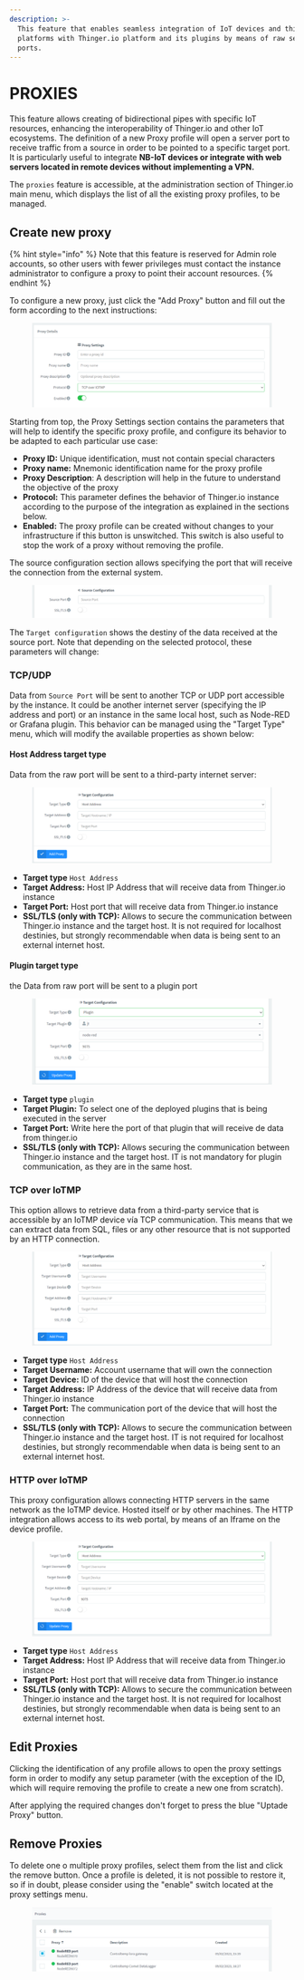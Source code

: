 ```yaml
---
description: >-
  This feature that enables seamless integration of IoT devices and third-party
  platforms with Thinger.io platform and its plugins by means of raw server
  ports.
---
```


# PROXIES

This feature allows creating of bidirectional pipes with specific IoT resources, enhancing the interoperability of Thinger.io and other IoT ecosystems. The definition of a new Proxy profile will open a server port to receive traffic from a source in order to be pointed to a specific target port.  It is particularly useful to integrate **NB-IoT devices or integrate with web servers located in remote devices without implementing a VPN.**&#x20;

The `proxies` feature is accessible, at the administration section of Thinger.io main menu, which displays the list of all the existing proxy profiles, to be managed.&#x20;

## Create new proxy

{% hint style="info" %}
Note that this feature is reserved for Admin role accounts, so other users with fewer privileges must contact the instance administrator to configure a proxy to point their account resources.
{% endhint %}

To configure a new proxy, just click the "Add Proxy" button and fill out the form according to the next instructions:&#x20;

<figure><img src=".gitbook/assets/image (16).png" alt=""><figcaption></figcaption></figure>

Starting from top, the Proxy Settings section contains the parameters that will help to identify the specific proxy profile, and configure its behavior to be adapted to each particular use case:&#x20;

* **Proxy ID:** Unique identification, must not contain special characters&#x20;
* **Proxy name:** Mnemonic identification name for the proxy profile
* **Proxy Description**: A description will help in the future to understand the objective of the  proxy
* **Protocol:**  This parameter defines the behavior of Thinger.io instance according to the purpose of the integration as explained in the sections below.   &#x20;
* **Enabled:** The proxy profile can be created without changes to your infrastructure if this button is unswitched. This switch is also useful to stop the work of a proxy without removing the profile.&#x20;

The source configuration section allows specifying the port that will receive the connection from the external system.&#x20;

<figure><img src=".gitbook/assets/image (6) (1).png" alt=""><figcaption></figcaption></figure>

The `Target configuration` shows the destiny of the data received at the source port. Note that depending on the selected protocol, these parameters will change:&#x20;

### TCP/UDP

Data from `Source Port` will be sent to another TCP or UDP port accessible by the instance. It could be another internet server (specifying the IP address and port) or an instance in the same local host, such as Node-RED or Grafana plugin. This behavior can be managed using the "Target Type" menu, which will modify the available properties as shown below:&#x20;

#### Host Address target type

Data from the raw port will be sent to a third-party internet server:

<figure><img src=".gitbook/assets/image (15).png" alt=""><figcaption></figcaption></figure>

* **Target type** `Host Address`
* **Target Address:** Host IP Address that will receive data from Thinger.io instance
* **Target Port:** Host port that will receive data from Thinger.io instance
* **SSL/TLS (only with TCP):** Allows to secure the communication between Thinger.io instance and the target host. It is not required for localhost destinies, but strongly recommendable when data is being sent to an external internet host.&#x20;

#### Plugin target type

the Data from raw port will be sent to a plugin port

<figure><img src=".gitbook/assets/image (4) (1).png" alt=""><figcaption></figcaption></figure>

* **Target type** `plugin`
* **Target Plugin:** To select one of the deployed plugins that is being executed in the server
* **Target Port:** Write here the port of that plugin that will receive de data from thinger.io
* **SSL/TLS (only with TCP):** Allows securing the communication between Thinger.io instance and the target host. IT is not mandatory for plugin communication, as they are in the same host.&#x20;

### TCP over IoTMP

This option allows to retrieve data from a third-party service that is accessible by an IoTMP device vía TCP communication. This means that we can extract data from SQL, files or any other resource that is not supported by an HTTP connection. &#x20;

<figure><img src=".gitbook/assets/image.png" alt=""><figcaption></figcaption></figure>

* **Target type** `Host Address`
* **Target Username:** Account username that will own the connection
* **Target Device:** ID of the device that will host the connection
* **Target Address:** IP Address of the device that will receive data from Thinger.io instance
* **Target Port:** The communication port of the device that will host the connection
* **SSL/TLS (only with TCP):** Allows to secure the communication between Thinger.io instance and the target host. IT is not required for localhost destinies, but strongly recommendable when data is being sent to an external internet host.&#x20;

### HTTP over IoTMP

This proxy configuration allows connecting HTTP servers in the same network as the IoTMP device. Hosted itself or by other machines. The HTTP integration allows access to its web portal, by means of an Iframe on the device profile.



<figure><img src=".gitbook/assets/image (17).png" alt=""><figcaption></figcaption></figure>

* **Target type** `Host Address`
* **Target Address:** Host IP Address that will receive data from Thinger.io instance
* **Target Port:** Host port that will receive data from Thinger.io instance
* **SSL/TLS (only with TCP):** Allows to secure the communication between Thinger.io instance and the target host. It is not required for localhost destinies, but strongly recommendable when data is being sent to an external internet host.&#x20;

## Edit Proxies

Clicking the identification of any profile allows to open the proxy settings form in order to modify any setup parameter (with the exception of the ID, which will require removing the profile to create a new one from scratch).

After applying the required changes don't forget to press the blue "Uptade Proxy" button.&#x20;

## Remove Proxies

To delete one o multiple proxy profiles, select them from the list and click the remove button. Once a profile is deleted, it is not possible to restore it, so if in doubt, please consider using the "enable" switch located at the proxy settings menu.&#x20;

<figure><img src=".gitbook/assets/image (10).png" alt=""><figcaption></figcaption></figure>

